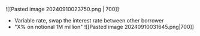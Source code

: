 
![[Pasted image 20240910023750.png | 700]]
- Variable rate, swap the interest rate between other borrower
- "X% on notional 1M million"
![[Pasted image 20240910031645.png|700]]
